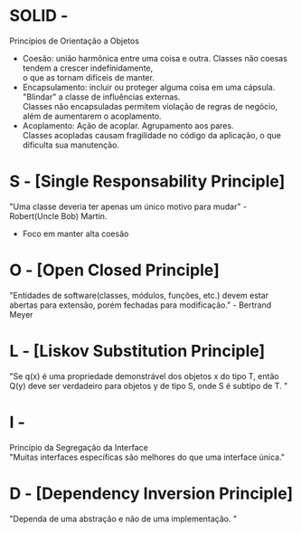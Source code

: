# SOLID - <br/> 
Princípios de Orientação a Objetos <br/> 
* Coesão: união harmônica entre uma coisa e outra. Classes não coesas tendem a crescer indefinidamente, <br/> 
o que as tornam difíceis de manter. <br/> 
* Encapsulamento: incluir ou proteger alguma coisa em uma cápsula. "Blindar" a classe de influências externas. <br/> 
Classes não encapsuladas permitem violação de regras de negócio, além de aumentarem o acoplamento. <br/> 
* Acoplamento: Ação de acoplar. Agrupamento aos pares. <br/> 
Classes acopladas causam fragilidade no código da aplicação, o que dificulta sua manutenção. <br/> 

# S - [Single Responsability Principle]<br/> 
"Uma classe deveria ter apenas um único motivo para mudar" - Robert(Uncle Bob) Martin. <br/> 
* Foco em manter alta coesão <br/> 
# O - [Open Closed Principle]<br/> 
"Entidades de software(classes, módulos, funções, etc.) devem estar abertas para extensão, porém fechadas para modificação." - Bertrand Meyer 
<br/>
# L - [Liskov Substitution Principle] <br/>
"Se q(x) é uma propriedade demonstrável dos objetos x do tipo T, então Q(y) deve ser verdadeiro para objetos y de tipo S, onde S é subtipo de T. "<br/> 
# I - <br/>
Princípio da Segregação da Interface<br/> 
"Muitas interfaces específicas são melhores do que uma interface única." <br/> 
# D - [Dependency Inversion Principle] <br/>
"Dependa de uma abstração e não de uma implementação. " <br/> 

